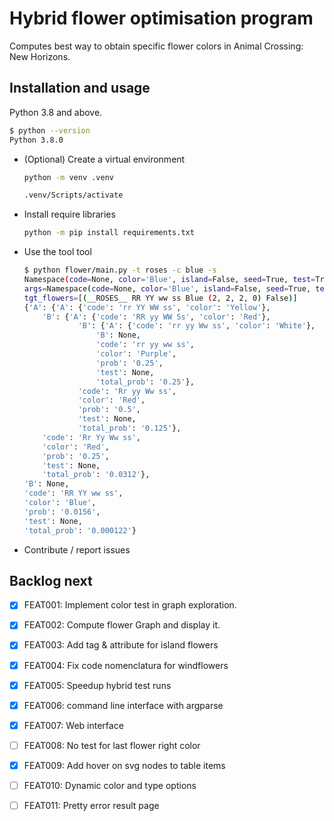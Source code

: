 # Hybrid flower optimisation program

Computes best way to obtain specific flower colors in Animal Crossing: New Horizons.

## Installation and usage

Python 3.8 and above.

```bash
$ python --version
Python 3.8.0
```

- (Optional) Create a virtual environment

    ```bash
    python -m venv .venv
    ```

    ```bash
    .venv/Scripts/activate
    ```

- Install require libraries

    ```bash
    python -m pip install requirements.txt
    ```

- Use the tool tool

    ```bash
    $ python flower/main.py -t roses -c blue -s
    Namespace(code=None, color='Blue', island=False, seed=True, test=True, type='__ROSES__')
    args=Namespace(code=None, color='Blue', island=False, seed=True, test=True, type='__ROSES__')
    tgt_flowers=[(__ROSES__ RR YY ww ss Blue (2, 2, 2, 0) False)]
    {'A': {'A': {'code': 'rr YY WW ss', 'color': 'Yellow'},
        'B': {'A': {'code': 'RR yy WW Ss', 'color': 'Red'},
                'B': {'A': {'code': 'rr yy Ww ss', 'color': 'White'},
                    'B': None,
                    'code': 'rr yy ww ss',
                    'color': 'Purple',
                    'prob': '0.25',
                    'test': None,
                    'total_prob': '0.25'},
                'code': 'Rr yy Ww ss',
                'color': 'Red',
                'prob': '0.5',
                'test': None,
                'total_prob': '0.125'},
        'code': 'Rr Yy Ww ss',
        'color': 'Red',
        'prob': '0.25',
        'test': None,
        'total_prob': '0.0312'},
    'B': None,
    'code': 'RR YY ww ss',
    'color': 'Blue',
    'prob': '0.0156',
    'test': None,
    'total_prob': '0.000122'}
    ```

- Contribute / report issues

## Backlog next

- [x] FEAT001: Implement color test in graph exploration.

- [x] FEAT002: Compute flower Graph and display it.

- [x] FEAT003: Add tag & attribute for island flowers

- [x] FEAT004: Fix code nomenclatura for windflowers

- [x] FEAT005: Speedup hybrid test runs

- [x] FEAT006: command line interface with argparse

- [x] FEAT007: Web interface

- [ ] FEAT008: No test for last flower right color

- [x] FEAT009: Add hover on svg nodes to table items

- [ ] FEAT010: Dynamic color and type options

- [ ] FEAT011: Pretty error result page